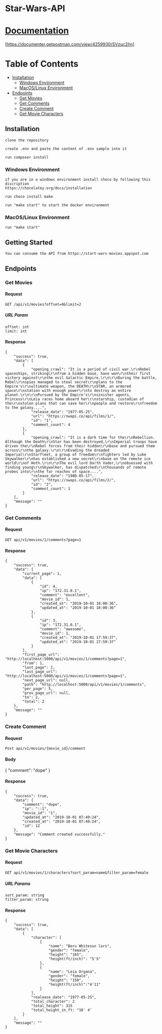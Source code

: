 # Star-Wars-API

# [Documentation](#https://documenter.getpostman.com/view/4259930/SVzuc2hn)
[https://documenter.getpostman.com/view/4259930/SVzuc2hn]

# Table of Contents

- [Installation](#installation)
    - [Windows Environment](#windows-environment)
    - [MacOS/Linux Environment](#mac-linux-environment)
- [Endpoints](#endpoints)
	- [Get Movies](#getmovies)
	- [Get Comments](#getcomments)
	- [Create Comment](#createcomment)
    - [Get Movie Characters](#getmoviecharacters)


## Installation

```
clone the repository

create .env and paste the content of .env sample into it

run composer install
```

### Windows Environment
```
if you are in a windows environment install choco by following this discription
https://chocolatey.org/docs/installation

run choco install make

run "make start" to start the docker environment 
```

### MacOS/Linux Environment
```
run "make start"
```

## Getting Started
```
You can consume the API from https://start-wars-movies.appspot.com
```

## Endpoints

### Get Movies

#### Request
`GET /api/v1/movies?offset=0&limit=2`

##### URL Param
```
offset: int
limit: int
```

#### Response
```
{
    "success": true,
    "data": [
        {
            "opening_crawl": "It is a period of civil war.\r\nRebel spaceships, striking\r\nfrom a hidden base, have won\r\ntheir first victory against\r\nthe evil Galactic Empire.\r\n\r\nDuring the battle, Rebel\r\nspies managed to steal secret\r\nplans to the Empire's\r\nultimate weapon, the DEATH\r\nSTAR, an armored space\r\nstation with enough power\r\nto destroy an entire planet.\r\n\r\nPursued by the Empire's\r\nsinister agents, Princess\r\nLeia races home aboard her\r\nstarship, custodian of the\r\nstolen plans that can save her\r\npeople and restore\r\nfreedom to the galaxy....",
            "release_date": "1977-05-25",
            "url": "https://swapi.co/api/films/1/",
            "id": "1",
            "comment_count": 4
        },
        {
            "opening_crawl": "It is a dark time for the\r\nRebellion. Although the Death\r\nStar has been destroyed,\r\nImperial troops have driven the\r\nRebel forces from their hidden\r\nbase and pursued them across\r\nthe galaxy.\r\n\r\nEvading the dreaded Imperial\r\nStarfleet, a group of freedom\r\nfighters led by Luke Skywalker\r\nhas established a new secret\r\nbase on the remote ice world\r\nof Hoth.\r\n\r\nThe evil lord Darth Vader,\r\nobsessed with finding young\r\nSkywalker, has dispatched\r\nthousands of remote probes into\r\nthe far reaches of space....",
            "release_date": "1980-05-17",
            "url": "https://swapi.co/api/films/2/",
            "id": "2",
            "comment_count": 1
        }
    ],
    "message": ""
}

```

### Get Comments

#### Request
`GET api/v1/movies/1/comments?page=1`

####  Response
```
{
    "success": true,
    "data": {
        "current_page": 1,
        "data": [
            {
                "id": 4,
                "ip": "172.31.0.1",
                "comment": "excellent",
                "movie_id": 1,
                "created_at": "2019-10-01 18:00:36",
                "updated_at": "2019-10-01 18:00:36"
            },
            {
                "id": 3,
                "ip": "172.31.0.1",
                "comment": "awesome",
                "movie_id": 1,
                "created_at": "2019-10-01 17:59:37",
                "updated_at": "2019-10-01 17:59:37"
            }
        ],
        "first_page_url": "http://localhost:5000/api/v1/movies/1/comments?page=1",
        "from": 1,
        "last_page": 1,
        "last_page_url": "http://localhost:5000/api/v1/movies/1/comments?page=1",
        "next_page_url": null,
        "path": "http://localhost:5000/api/v1/movies/1/comments",
        "per_page": 5,
        "prev_page_url": null,
        "to": 2,
        "total": 2
    },
    "message": ""
}
```

### Create Comment

#### Request
`Post api/v1/movies/{movie_id}/comment`

#### Body
{
"comment": "dope"
}

####  Response
```
{
    "success": true,
    "data": {
        "comment": "dope",
        "ip": "::1",
        "movie_id": "1",
        "updated_at": "2019-10-01 07:49:24",
        "created_at": "2019-10-01 07:49:24",
        "id": 12
    },
    "message": "Comment created successfully."
}

```

### Get Movie Characters

#### Request
`GET api/v1/movies/1/characters?sort_param=name&filter_param=female`
##### URL Params
```
sort_param: string
filter_param: string
```

#### Response
```
{
    "success": true,
    "data": [
        {
            "character": [
                {
                    "name": "Beru Whitesun lars",
                    "gender": "female",
                    "height": "165",
                    "height(ft/inch)": "5'5"
                },
                {
                    "name": "Leia Organa",
                    "gender": "female",
                    "height": "150",
                    "height(ft/inch)":"4'11"
                }
            ],
            "realease_date": "1977-05-25",
            "total_character": 2
            "total_height": 315
            "total_height_in_ft: "10′ 4″
        }
    ],
    "message": ""
}
```
